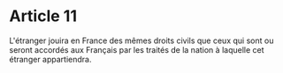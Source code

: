 # Article 11

L'étranger jouira en France des mêmes droits civils que ceux qui sont ou seront accordés aux Français par les traités de la nation à laquelle cet étranger appartiendra.
